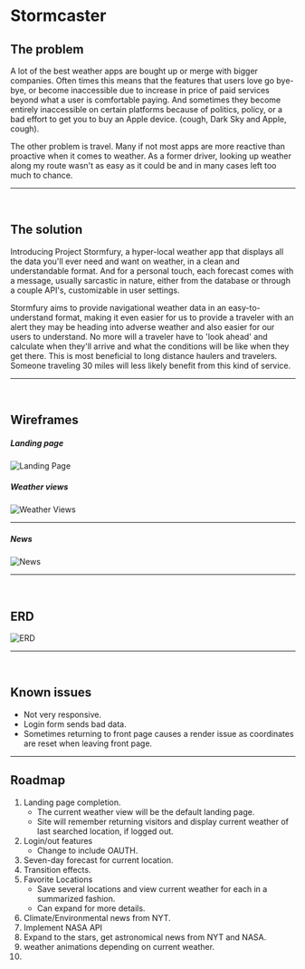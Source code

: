 # Stormcaster

## The problem

A lot of the best weather apps are bought up or merge with bigger companies. Often times this means that the features
that users love go bye-bye, or become inaccessible due to increase in price of paid services beyond what a user is
comfortable paying. And sometimes they become entirely inaccessible on certain platforms because of politics, policy, or
a bad effort to get you to buy an Apple device. (cough, Dark Sky and Apple, cough).

The other problem is travel. Many if not most apps are more reactive than proactive when it comes to weather. As a
former driver, looking up weather along my route wasn't as easy as it could be and in many cases left too much to
chance.

***
<br />

## The solution

Introducing Project Stormfury, a hyper-local weather app that displays all the data you'll ever need and want on
weather, in a clean and understandable format. And for a personal touch, each forecast comes with a message, usually
sarcastic in nature, either from the database or through a couple API's, customizable in user settings.

Stormfury aims to provide navigational weather data in an easy-to-understand format, making it even easier for us to
provide a traveler with an alert they may be heading into adverse weather and also easier for our users to understand.
No more will a traveler have to 'look ahead' and calculate when they'll arrive and what the conditions will be like when
they get there. This is most beneficial to long distance haulers and travelers. Someone traveling 30 miles will less
likely benefit from this kind of service.

***
<br />

## Wireframes

##### Landing page

![Landing Page](https://live.staticflickr.com/65535/50614777397_25a7d75450_h.jpg)
<br />

##### Weather views

![Weather Views](https://live.staticflickr.com/65535/50614665807_2232d86cbe_h.jpg)
<br />
********

##### News

![News](https://live.staticflickr.com/65535/50613923858_41621b62ed_h.jpg)

***
<br />

## ERD

![ERD](https://live.staticflickr.com/65535/50614556471_bb3da68388_b.jpg)

***
<br />

## Known issues

- Not very responsive.
- Login form sends bad data.
- Sometimes returning to front page causes a render issue as coordinates are reset when leaving front page.

***

## Roadmap

1. Landing page completion.
    - The current weather view will be the default landing page.
    - Site will remember returning visitors and display current weather of last searched location, if logged out.
2. Login/out features
    - Change to include OAUTH.
3. Seven-day forecast for current location.
4. Transition effects.
5. Favorite Locations
    - Save several locations and view current weather for each in a summarized fashion.
    - Can expand for more details.
6. Climate/Environmental news from NYT.
7. Implement NASA API
8. Expand to the stars, get astronomical news from NYT and NASA.
9. weather animations depending on current weather.
10. 
